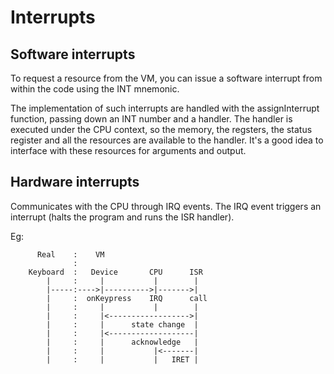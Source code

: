 # Interrupts

## Software interrupts

To request a resource from the VM, you can issue a software interrupt from within the code using the INT mnemonic.

The implementation of such interrupts are handled with the assignInterrupt function, passing down an INT number and a handler. The handler is executed under the CPU context, so the memory, the regsters, the status register and all the resources are available to the handler. It's a good idea to interface with these resources for arguments and output.

## Hardware interrupts

Communicates with the CPU through IRQ events. The IRQ event triggers an interrupt (halts the program and runs the ISR handler).

Eg:
```
      Real    :    VM
              :
    Keyboard  :   Device       CPU      ISR
        |     :     |           |        |
        |-----:---->|---------->|------->|
        |     :  onKeypress    IRQ      call
        |     :     |           |        |
        |     :     |<------------------>|
        |     :     |      state change  |
        |     :     |<-------------------|
        |     :     |      acknowledge   |
        |     :     |           |<-------|
        |     :     |           |   IRET |
```